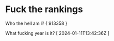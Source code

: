 # Fuck the rankings

Who the hell am I?
{ 913358 }

What fucking year is it?
[ 2024-01-11T13:42:36Z ]

